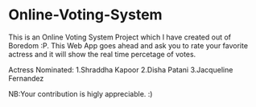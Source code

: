 # Online-Voting-System
This is an Online Voting System Project which I have created out of Boredom :P.
This Web App goes ahead and ask you to rate your favorite actress and it will show the real time percetage of votes.

Actress Nominated:
1.Shraddha Kapoor
2.Disha Patani
3.Jacqueline Fernandez

NB:Your contribution is higly appreciable. :) 
